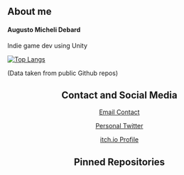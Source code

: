 ## About me

#### Augusto Micheli Debard
Indie game dev using Unity

[![Top Langs](https://github-readme-stats.vercel.app/api/top-langs/?username=svartskogen&layout=compact)](https://github.com/anuraghazra/github-readme-stats)

(Data taken from public Github repos)

<!--
<h2 align="center">Projects</h2>
<p align="center">Take a look at my personal, open or commercial projects.</p>

| <a href="link" target="_blank">**Chime**</a> | <a href="link2" target="_blank">**Artifact Repo**</a> |
| :---: | :---: | 
| <img align='center' src='chimePath' height='100px'> | <img align='center' src='ArtifactImgPath' height='100px'> |
| <a href="link" target="_blank">Spanish Unity Tutorials</a> | <a href="link2" target="_blank">Game made for Ludum Dare 46</a> |
-->

<h2 align="center">Contact and Social Media</h2>
<p align="center"><a href="mailto:amichelidebard@gmail.com" target="_blank">Email Contact</a></p>
<p align="center"><a href="https://twitter.com/Svartskogen" target="_blank">Personal Twitter</a></p>
<p align="center"><a href="https://svartskogen.itch.io/" target="_blank">itch.io Profile</a></p>


<h2 align="center">Pinned Repositories</h2>


<!--Data<!--

<!--
**Svartskogen/Svartskogen** is a ✨ _special_ ✨ repository because its `README.md` (this file) appears on your GitHub profile.

Here are some ideas to get you started:

- 🔭 I’m currently working on ...
- 🌱 I’m currently learning ...
- 👯 I’m looking to collaborate on ...
- 🤔 I’m looking for help with ...
- 💬 Ask me about ...
- 📫 How to reach me: ...
- 😄 Pronouns: ...
- ⚡ Fun fact: ...
-->
